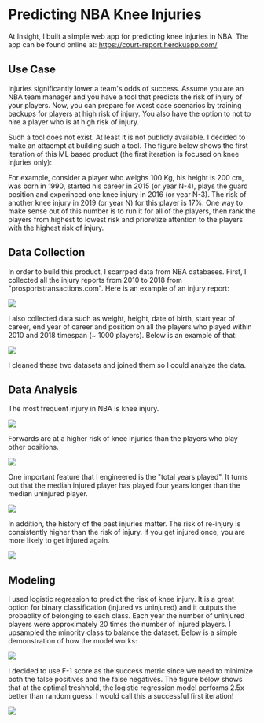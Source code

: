 # Predicting NBA Knee Injuries 
At Insight, I built a simple web app for predicting knee injuries in NBA. The app can be found online at: https://court-report.herokuapp.com/

## Use Case 
Injuries significantly lower a team's odds of success. Assume you are an NBA team manager and you have a tool that predicts the risk of injury of your players. Now, you can prepare for worst case scenarios by training backups for players at high risk of injury. You also have the option to not to hire a player who is at high risk of injury. 

Such a tool does not exist. At least it is not publicly available. I decided to make an attaempt at building such a tool. The figure below shows the first iteration of this ML based product (the first iteration is focused on knee injuries only):

For example, consider a player who weighs 100 Kg, his height is 200 cm, was born in 1990, started his career in 2015 (or year N-4), plays the guard position and experinced one knee injury in 2016 (or year N-3). The risk of another knee injury in 2019 (or year N) for this player is 17%. One way to make sense out of this number is to run it for all of the players, then rank the players from highest to lowest risk and prioretize attention to the players with the highest risk of injury. 

## Data Collection
In order to build this product, I scarrped data from NBA databases. First, I collected all the injury reports from 2010 to 2018 from "prosportstransactions.com". Here is an example of an injury report: 


![](Figures/lebron_james_injuries.png)

I also collected data such as weight, height, date of birth, start year of career, end year of career and position on all the players who played within 2010 and 2018 timespan (~ 1000 players). Below is an example of that: 

![](Figures/lebron_james_info.png)

I cleaned these two datasets and joined them so I could analyze the data. 

## Data Analysis 

The most frequent injury in NBA is knee injury. 

![](Figures/all_injuries.png)

Forwards are at a higher risk of knee injuries than the players who play other positions. 

![](Figures/knee_injury_position.png)

One important feature that I engineered is the "total years played". It turns out that the median injured player has played four years longer than the median uninjured player. 

![](Figures/number_years_played_hist.png)

In addition, the history of the past injuries matter. The risk of re-injury is consistently higher than the risk of injury. If you get injured once, you are more likely to get injured again. 

![](Figures/risk_injury_reinjury.png)

## Modeling
I used logistic regression to predict the risk of knee injury. It is a great option for binary classification (injured vs uninjured) and it outputs the probablity of belonging to each class. Each year the number of uninjured players were approximately 20 times the number of injured players. I upsampled the minority class to balance the dataset. Below is a simple demonstration of how the model works:

![](Figures/model.png)

I decided to use F-1 score as the success metric since we need to minimize both the false positives and the false negatives. The figure below shows that at the optimal treshhold, the logistic regression model performs 2.5x better than random guess. I would call this a successful first iteration!  

![](Figures/model_performance.png)

